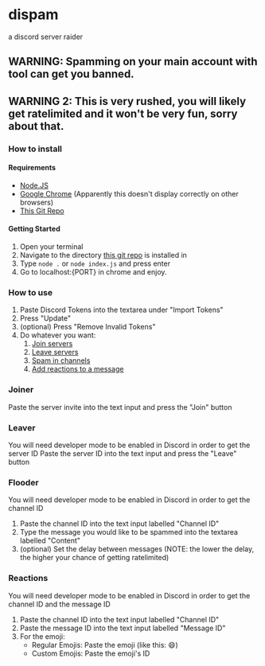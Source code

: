 # dispam
a discord server raider

## WARNING: Spamming on your main account with tool can get you banned.

## WARNING 2: This is very rushed, you will likely get ratelimited and it won't be very fun, sorry about that.

### How to install
#### Requirements
- [Node.JS](https://node-js.org/en/download)
- [Google Chrome](https://google.com/chrome) (Apparently this doesn't display correctly on other browsers)
- [This Git Repo](https://github.com/c8hundersore/dispam/archive/main.zip)

#### Getting Started
1. Open your terminal
2. Navigate to the directory [this git repo](https://github.com/c8hundersore/dispam/archive/main.zip) is installed in
3. Type `node .` or `node index.js` and press enter
4. Go to localhost:{PORT} in chrome and enjoy.

### How to use
1. Paste Discord Tokens into the textarea under "Import Tokens"
2. Press "Update"
3. (optional) Press "Remove Invalid Tokens"
4. Do whatever you want:
    1. [Join servers](#Joiner)
    2. [Leave servers](#Leaver)
    3. [Spam in channels](#Flooder)
    4. [Add reactions to a message](#Reactions)


### Joiner
Paste the server invite into the text input and press the "Join" button

### Leaver
You will need developer mode to be enabled in Discord in order to get the server ID
Paste the server ID into the text input and press the "Leave" button

### Flooder
You will need developer mode to be enabled in Discord in order to get the channel ID

1. Paste the channel ID into the text input labelled "Channel ID"
2. Type the message you would like to be spammed into the textarea labelled "Content"
3. (optional) Set the delay between messages (NOTE: the lower the delay, the higher your chance of getting ratelimited)

### Reactions
You will need developer mode to be enabled in Discord in order to get the channel ID and the message ID

1. Paste the channel ID into the text input labelled "Channel ID"
2. Paste the message ID into the text input labelled "Message ID"
3. For the emoji:
    - Regular Emojis: Paste the emoji (like this: 😄)
    - Custom Emojis: Paste the emoji's ID
